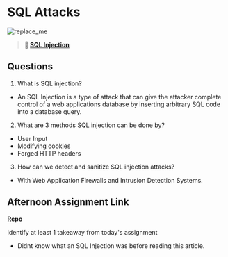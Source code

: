 # SQL Attacks

![replace_me](https://codeworks.blob.core.windows.net/public/assets/img/illustrations/placeholder.svg)

> **📖 [SQL Injection](https://codeworksacademy.com/fs-student-guide/resources/wk11/03-SQL-Injection)**

## Questions

1. What is SQL injection?
- An SQL Injection is a type of attack that can give the attacker complete control of a web applications database by inserting  arbitrary SQL code into a database query.

2. What are 3 methods SQL injection can be done by?
- User Input
- Modifying cookies
- Forged HTTP headers

3. How can we detect and sanitize SQL injection attacks?
- With Web Application Firewalls and Intrusion Detection Systems.

## Afternoon Assignment Link

**[Repo](https://github.com/josuehdz0/checkpoint7allspice)**

Identify at least 1 takeaway from today's assignment
- Didnt know what an SQL Injection was before reading this article.
